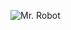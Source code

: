![Mr. Robot](https://ksassets.timeincuk.net/wp/uploads/sites/55/2017/06/mrrobot_s2_cast_rami-malek2-920x518.jpg)
